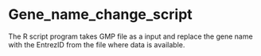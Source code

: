 # Gene_name_change_script
The R script program takes GMP file as a input and replace the gene name with the EntrezID from the file where data is available.
